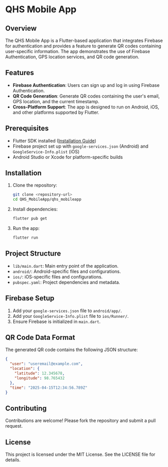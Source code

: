# QHS Mobile App

## Overview
The QHS Mobile App is a Flutter-based application that integrates Firebase for authentication and provides a feature to generate QR codes containing user-specific information. The app demonstrates the use of Firebase Authentication, GPS location services, and QR code generation.

## Features
- **Firebase Authentication**: Users can sign up and log in using Firebase Authentication.
- **QR Code Generation**: Generate QR codes containing the user's email, GPS location, and the current timestamp.
- **Cross-Platform Support**: The app is designed to run on Android, iOS, and other platforms supported by Flutter.

## Prerequisites
- Flutter SDK installed ([Installation Guide](https://flutter.dev/docs/get-started/install))
- Firebase project set up with `google-services.json` (Android) and `GoogleService-Info.plist` (iOS)
- Android Studio or Xcode for platform-specific builds

## Installation
1. Clone the repository:
   ```bash
   git clone <repository-url>
   cd QHS_MobileApp/qhs_mobileapp
   ```

2. Install dependencies:
   ```bash
   flutter pub get
   ```

3. Run the app:
   ```bash
   flutter run
   ```

## Project Structure
- `lib/main.dart`: Main entry point of the application.
- `android/`: Android-specific files and configurations.
- `ios/`: iOS-specific files and configurations.
- `pubspec.yaml`: Project dependencies and metadata.

## Firebase Setup
1. Add your `google-services.json` file to `android/app/`.
2. Add your `GoogleService-Info.plist` file to `ios/Runner/`.
3. Ensure Firebase is initialized in `main.dart`.

## QR Code Data Format
The generated QR code contains the following JSON structure:
```json
{
  "user": "useremail@example.com",
  "location": {
    "latitude": 12.345678,
    "longitude": 98.765432
  },
  "time": "2025-04-15T12:34:56.789Z"
}
```

## Contributing
Contributions are welcome! Please fork the repository and submit a pull request.

## License
This project is licensed under the MIT License. See the LICENSE file for details.
